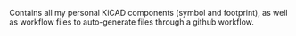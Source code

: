 Contains all my personal KiCAD components (symbol and footprint), as well as workflow files to auto-generate files through a github workflow.
